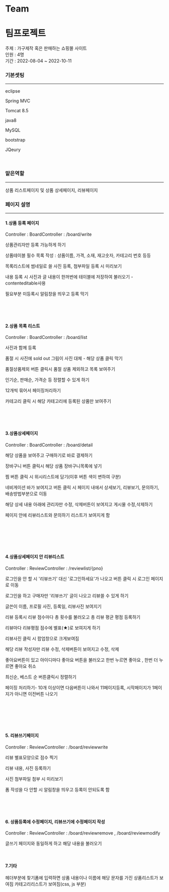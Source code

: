 # Team



# 팀프로젝트
주제 : 가구제작 혹은 판매하는 쇼핑몰 사이트  
인원 : 4명  
기간 : 2022-08-04 ~ 2022-10-11  



### 기본셋팅  
---------------------------
eclipse  

Spring MVC  

Tomcat 8.5  

java8  

MySQL  

bootstrap  

JQeury  




​
### 맡은역할
------------------------
상품 리스트페이지 및 상품 상세페이지, 리뷰페이지
​

### 페이지 설명 
-----------------------------------
#### 1.상품 등록 페이지  
Controller : BoardController
 : /board/write

상품관리자만 등록 가능하게 하기

상품테이블 필수 목록 작성 : 상품이름, 가격, 소재, 재고숫자, 카테고리 번호 등등

목록리스트에 썸네일로 쓸 사진 등록, 첨부파일 등록 시 미리보기

내용 등록 시 사진과 글 내용이 한꺼번에 테이블에 저장하여 불러오기 - contenteditable사용

필요부분 미등록시 알림창을 띄우고 등록 막기

​

​


#### 2.상품 목록 리스트
Controller : BoardController
 : /board/list

사진과 함께 등록

품절 시 사진에 sold out 그림이 사진 대체 -  해당 상품 클릭 막기

품절상품제외 버튼 클릭시 품절 상품 제외하고 목록 보여주기

인기순, 판매순, 가격순 등 정렬할 수 있게 하기

12개씩 묶어서 페이징처리하기

카테고리 클릭 시 해당 카테고리에 등록된 상품만 보여주기


​

​


#### 3.상품상세페이지
Controller : BoardController
 : /board/detail

해당 상품을 보여주고 구매하기로 바로 결제하기

장바구니 버튼 클릭시 해당 상품 장바구니목록에 넣기

찜 버튼 클릭 시 위시리스트에 담기(이후 버튼 색이 변하여 구분)

네비게이션 바가 보여지고 버튼 클릭 시 페이지 내에서 상세보기, 리뷰보기, 문의하기, 배송방법부분으로 이동

해당 상세 내용 아래에 관리자만 수정, 삭제버튼이 보여지고 게시물 수정,삭제하기

페이지 안에 리뷰리스트와 문의하기 리스트가 보여지게 함

​

​

​

#### 4.상품상세페이지 안 리뷰리스트
Controller : ReviewController : /reviewlist/{pno}

로그인을 안 할 시 '리뷰쓰기' 대신 '로그인하세요'가 나오고 버튼 클릭 시 로그인 페이지로 이동

로그인을 하고 구매자만 '리뷰쓰기' 글이 나오고 리뷰쓸 수 있게 하기

글쓴이 이름, 프로필 사진, 등록일, 리뷰사진 보여지기

리뷰 등록시 리뷰 점수마다  총 횟수를 불러오고 총 리뷰 평균 평점 등록하기

리뷰마다 리뷰평점 점수에 별표(★)로 보여지게 하기 

리뷰사진 클릭 시 팝업창으로 크게보여짐

해당 리뷰 작성자만 리뷰 수정, 삭제버튼이 보여지고 수정, 삭제

좋아요버튼이 있고 아이디마다 좋아요 버튼을 불러오고 한번 누르면 좋아요 , 한번 더 누르면 좋아요 취소

최신순, 베스트 순 버튼클릭시 정렬하기

페이징 처리하기- 10개 이상이면 다음버튼이 나와서 11페이지등록, 시작페이지가 1페이지가 아니면 이전버튼 나오기

​

​

​

#### 5. 리뷰쓰기페이지
Controller : ReviewController : /board/reviewwrite

리뷰 별표모양으로 점수 찍기

리뷰 내용, 사진 등록하기

사진 첨부파일 첨부 시 미리보기

폼 작성을 다 안할 시 알림창을 띄우고 등록이 안되도록 함

​

​



#### 6. 상품등록에 수정페이지, 리뷰쓰기에 수정페이지 작성
Controller : ReviewController : /board/reviewremove , /board/reviewmodify

글쓰기 페이지와 동일하게 하고 해당 내용을 불러오기


​


#### 7.기타
헤더부분에 찾기폼에 입력하면 상품 내용이나 이름에 해당 문자를 가진 상품리스트가 보여짐
카테고리리스트가 보여짐(css, js 부분)




